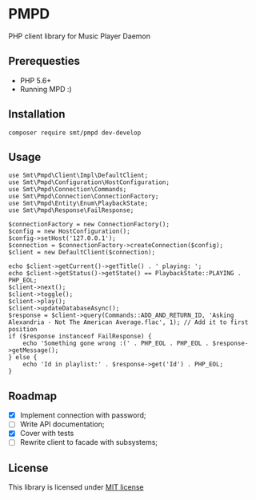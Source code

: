 PMPD
====

PHP client library for Music Player Daemon

Prerequesties
-------------

 - PHP 5.6+
 - Running MPD :)

Installation
------------

    composer require smt/pmpd dev-develop

Usage
-----

    use Smt\Pmpd\Client\Impl\DefaultClient;
    use Smt\Pmpd\Configuration\HostConfiguration;
    use Smt\Pmpd\Connection\Commands;
    use Smt\Pmpd\Connection\ConnectionFactory;
    use Smt\Pmpd\Entity\Enum\PlaybackState;
    use Smt\Pmpd\Response\FailResponse;

    $connectionFactory = new ConnectionFactory();
    $config = new HostConfiguration();
    $config->setHost('127.0.0.1');
    $connection = $connectionFactory->createConnection($config);
    $client = new DefaultClient($connection);

    echo $client->getCurrent()->getTitle() . ' playing: ';
    echo $client->getStatus()->getState() == PlaybackState::PLAYING . PHP_EOL;
    $client->next();
    $client->toggle();
    $client->play();
    $client->updateDatabaseAsync();
    $response = $client->query(Commands::ADD_AND_RETURN_ID, 'Asking Alexandria - Not The American Average.flac', 1); // Add it to first position
    if ($response instanceof FailResponse) {
        echo 'Something gone wrong :(' . PHP_EOL . PHP_EOL . $response->getMessage();
    } else {
        echo 'Id in playlist:' . $response->get('Id') . PHP_EOL;
    }


Roadmap
-------

 - [X] Implement connection with password;
 - [ ] Write API documentation;
 - [X] Cover with tests
 - [ ] Rewrite client to facade with subsystems;

License
-------

This library is licensed under [MIT license](https://github.com/saksmt/pmpd/blob/develop/LICENSE)